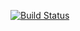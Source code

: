 [![Build Status](https://api.travis-ci.com/sergeykin/job4j_car_accident.svg?branch=master)](https://travis-ci.com/sergeykin/job4j_car_accident)

